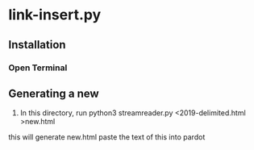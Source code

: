 # link-insert.py

## Installation

### Open Terminal


## Generating a new 

1. In this directory, run python3 streamreader.py <2019-delimited.html >new.html


this will generate new.html
paste the text of this into pardot

